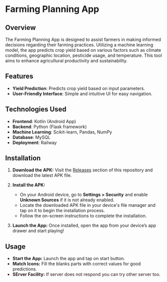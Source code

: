 # Farming Planning App

## Overview

The Farming Planning App is designed to assist farmers in making informed decisions regarding their farming practices. Utilizing a machine learning model, the app predicts crop yield based on various factors such as climate conditions, geographic location, pesticide usage, and temperature. This tool aims to enhance agricultural productivity and sustainability.

## Features

- **Yield Prediction**: Predicts crop yield based on input parameters.
- **User-Friendly Interface**: Simple and intuitive UI for easy navigation.

## Technologies Used

- **Frontend**: Kotlin (Android App)
- **Backend**: Python (Flask framework)
- **Machine Learning**: Scikit-learn, Pandas, NumPy
- **Database**: MySQL
- **Deployment**: Railway

## Installation

1. **Download the APK:**
   Visit the [Releases](https://github.com/Sauban-Git/CropYieldPrediction/releases) section of this repository and download the latest APK file.
   
2. **Install the APK:**
   - On your Android device, go to **Settings > Security** and enable **Unknown Sources** if it is not already enabled.
   - Locate the downloaded APK file in your device's file manager and tap on it to begin the installation process.
   - Follow the on-screen instructions to complete the installation.

3. **Launch the App:**
   Once installed, open the app from your device’s app drawer and start playing!

## Usage

- **Start the App:** Launch the app and tap on start button.
- **Match Icons:** Fill the blanks parts with correct values for good predictions.
- **SErver Facility:** If server does not respond you can try other server too.

